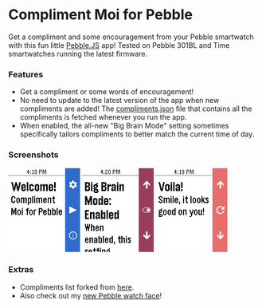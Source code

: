 # Compliment Moi for Pebble
Get a compliment and some encouragement from your Pebble smartwatch with this fun little [Pebble.JS](https://github.com/pebble/pebblejs) app! Tested on Pebble 301BL and Time smartwatches running the latest firmware.

### Features
- Get a compliment or some words of encouragement!
- No need to update to the latest version of the app when new compliments are added! The [compliments.json](compliments.json) file that contains all the compliments is fetched whenever you run the app.
- When enabled, the all-new "Big Brain Mode" setting sometimes specifically tailors compliments to better match the current time of day.

### Screenshots
![home](Screenshots/color/home.png)
![compliment](Screenshots/color/bigbrain.png)
![compliment](Screenshots/color/compliment.png)

### Extras
- Compliments list forked from [here](https://gist.github.com/bmatheny/59cd6b745f464bd5599e0d9ab924903c).
- Also check out my [new Pebble watch face](https://github.com/johnspahr/laptopmanface)!
